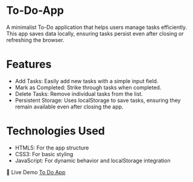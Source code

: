 # To-Do-App
A minimalist To-Do application that helps users manage tasks efficiently. This app saves data locally, ensuring tasks persist even after closing or refreshing the browser.

# Features
- Add Tasks: Easily add new tasks with a simple input field.
- Mark as Completed: Strike through tasks when completed.
- Delete Tasks: Remove individual tasks from the list.
- Persistent Storage: Uses localStorage to save tasks, ensuring they remain available even after closing the app.

# Technologies Used
- HTML5: For the app structure
- CSS3: For basic styling
- JavaScript: For dynamic behavior and localStorage integration

🚀 Live Demo
[To Do App](https://Prap21.github.io/To-Do-App/)
